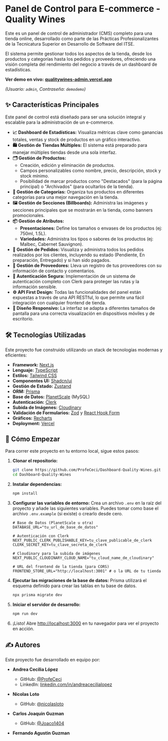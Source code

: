 # Panel de Control para E-commerce - Quality Wines

 Este es un panel de control de administrador (CMS) completo para una tienda online, desarrollado como parte de las Prácticas Profesionalizantes de la Tecnicatura Superior en Desarrollo de Software del ITSE.

El sistema permite gestionar todos los aspectos de la tienda, desde los productos y categorías hasta los pedidos y proveedores, ofreciendo una visión completa del rendimiento del negocio a través de un dashboard de estadísticas.

**Ver demo en vivo:** [**qualitywines-admin.vercel.app**](https://www.google.com/search?q=https://qualitywines-admin.vercel.app)

*(Usuario: `admin`, Contraseña: `demodemo`)*

## ✨ Características Principales

Este panel de control está diseñado para ser una solución integral y escalable para la administración de un e-commerce.

  * **📈 Dashboard de Estadísticas:** Visualiza métricas clave como ganancias totales, ventas y stock de productos en un gráfico interactivo.
  * **🛍️ Gestión de Tiendas Múltiples:** El sistema está preparado para manejar múltiples tiendas desde una sola interfaz.
  * **🗂️ Gestión de Productos:**
      * Creación, edición y eliminación de productos.
      * Campos personalizables como nombre, precio, descripción, stock y stock mínimo.
      * Posibilidad de marcar productos como "Destacados" (para la página principal) o "Archivados" (para ocultarlos de la tienda).
  * **📑 Gestión de Categorías:** Organiza tus productos en diferentes categorías para una mejor navegación en la tienda.
  * **🖼️ Gestión de Secciones (Billboards):** Administra las imágenes y secciones principales que se mostrarán en la tienda, como banners promocionales.
  * **📦 Gestión de Atributos:**
      * **Presentaciones:** Define los tamaños o envases de los productos (ej: 750ml, 1.5L).
      * **Variedades:** Administra los tipos o sabores de los productos (ej: Malbec, Cabernet Sauvignon).
  * **🚚 Gestión de Pedidos:** Visualiza y administra todos los pedidos realizados por los clientes, incluyendo su estado (Pendiente, En preparación, Entregado) y si han sido pagados.
  * **👥 Gestión de Proveedores:** Lleva un registro de tus proveedores con su información de contacto y comentarios.
  * **🔐 Autenticación Segura:** Implementación de un sistema de autenticación completo con Clerk para proteger las rutas y la información sensible.
  * **⚙️ API First Design:** Todas las funcionalidades del panel están expuestas a través de una API RESTful, lo que permite una fácil integración con cualquier frontend de tienda.
  * **📱 Diseño Responsivo:** La interfaz se adapta a diferentes tamaños de pantalla para una correcta visualización en dispositivos móviles y de escritorio.

## 🛠️ Tecnologías Utilizadas

Este proyecto fue construido utilizando un stack de tecnologías modernas y eficientes:

  * **Framework:** [Next.js](https://nextjs.org/)
  * **Lenguaje:** [TypeScript](https://www.typescriptlang.org/)
  * **Estilos:** [Tailwind CSS](https://tailwindcss.com/)
  * **Componentes UI:** [Shadcn/ui](https://ui.shadcn.com/)
  * **Gestión de Estado:** [Zustand](https://github.com/pmndrs/zustand)
  * **ORM:** [Prisma](https://www.prisma.io/)
  * **Base de Datos:** [PlanetScale](https://planetscale.com/) (MySQL)
  * **Autenticación:** [Clerk](https://clerk.com/)
  * **Subida de Imágenes:** [Cloudinary](https://cloudinary.com/)
  * **Validación de Formularios:** [Zod](https://zod.dev/) y [React Hook Form](https://react-hook-form.com/)
  * **Gráficos:** [Recharts](https://recharts.org/)
  * **Deployment:** [Vercel](https://vercel.com/)

## 🚀 Cómo Empezar

Para correr este proyecto en tu entorno local, sigue estos pasos:

1.  **Clonar el repositorio:**

    ```bash
    git clone https://github.com/ProfeCeci/Dashboard-Quality-Wines.git
    cd Dashboard-Quality-Wines
    ```

2.  **Instalar dependencias:**

    ```bash
    npm install
    ```

3.  **Configurar las variables de entorno:**
    Crea un archivo `.env` en la raíz del proyecto y añade las siguientes variables. Puedes tomar como base el archivo `.env.example` (si existe) o crearlo desde cero.

    ```env
    # Base de Datos (PlanetScale u otra)
    DATABASE_URL="tu_url_de_base_de_datos"

    # Autenticación con Clerk
    NEXT_PUBLIC_CLERK_PUBLISHABLE_KEY=tu_clave_publicable_de_clerk
    CLERK_SECRET_KEY=tu_clave_secreta_de_clerk

    # Cloudinary para la subida de imágenes
    NEXT_PUBLIC_CLOUDINARY_CLOUD_NAME="tu_cloud_name_de_cloudinary"

    # URL del frontend de la tienda (para CORS)
    FRONTEND_STORE_URL="http://localhost:3001" # o la URL de tu tienda
    ```

4.  **Ejecutar las migraciones de la base de datos:**
    Prisma utilizará el esquema definido para crear las tablas en tu base de datos.

    ```bash
    npx prisma migrate dev
    ```

5.  **Iniciar el servidor de desarrollo:**

    ```bash
    npm run dev
    ```

6.  ¡Listo\! Abre [http://localhost:3000](https://www.google.com/search?q=http://localhost:3000) en tu navegador para ver el proyecto en acción.

## ✍️ Autores

Este proyecto fue desarrollado en equipo por:

  * **Andrea Cecilia López**

      * GitHub: [@ProfeCeci](https://www.google.com/search?q=https://github.com/ProfeCeci)
      * LinkedIn: [linkedin.com/in/andreacecilialopez](https://www.google.com/search?q=https://www.linkedin.com/in/andreacecilialopez/)

  * **Nicolas Loto**

      * GitHub: [@nicolasloto](https://www.google.com/search?q=https://github.com/nicolasloto)

  * **Carlos Joaquin Guzman**

      * GitHub: [@Joaco1404](https://www.google.com/search?q=https://github.com/Joaco1404)

  * **Fernando Agustin Guzman**
